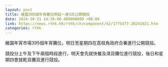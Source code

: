```yaml
---
layout: post
title: 維園395個年宵攤位明起一連3日公開競投
date: 2024-10-21 14:36:00.000000000 +08:00
link: https://news.rthk.hk/rthk/ch/component/k2/1775477-20241021.htm
categories: rthk
---
```


維園年宵市場395個年宵攤位，明日至星期四在荔枝角政府合署進行公開競投。

競投分上午及下午兩個時段進行，明天會先就快餐及濕貨攤位進行競投，後日和星期四會就乾貨攤貨進行競投。

